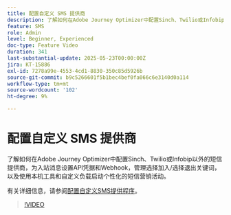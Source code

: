 ```yaml
---
title: 配置自定义 SMS 提供商
description: 了解如何在Adobe Journey Optimizer中配置Sinch、Twilio或Infobip以外的短信提供商，为入站消息设置API凭据和Webhook，管理选择加入/选择退出关键词，以及使用本机工具和自定义负载启动个性化的短信营销活动。
feature: SMS
role: Admin
level: Beginner, Experienced
doc-type: Feature Video
duration: 341
last-substantial-update: 2025-05-23T00:00:00Z
jira: KT-15886
exl-id: 7278a99e-4553-4cd1-8830-350c85d5926b
source-git-commit: b9c5266601f5b1bec4bef0fa066c6e3140d0a114
workflow-type: tm+mt
source-wordcount: '102'
ht-degree: 9%

---
```


# 配置自定义 SMS 提供商

了解如何在Adobe Journey Optimizer中配置Sinch、Twilio或Infobip以外的短信提供商，为入站消息设置API凭据和Webhook，管理选择加入/选择退出关键词，以及使用本机工具和自定义负载启动个性化的短信营销活动。

有关详细信息，请参阅[配置自定义SMS提供程序](https://experienceleague.adobe.com/en/docs/journey-optimizer/using/channels/sms/configure-sms/sms-configuration-custom)。

>[!VIDEO](https://video.tv.adobe.com/v/3431625/?learn=on&enablevpops)
